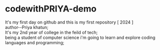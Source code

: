# codewithPRIYA-demo
It's my first day on github and this is my first repository [ 2024 ]
<br>
author--Priya khatun;
<br>
It's my 2nd year of college in the feild of tech;
<br>
being a student of computer science i'm going to learn and explore coding languages and programming; 

